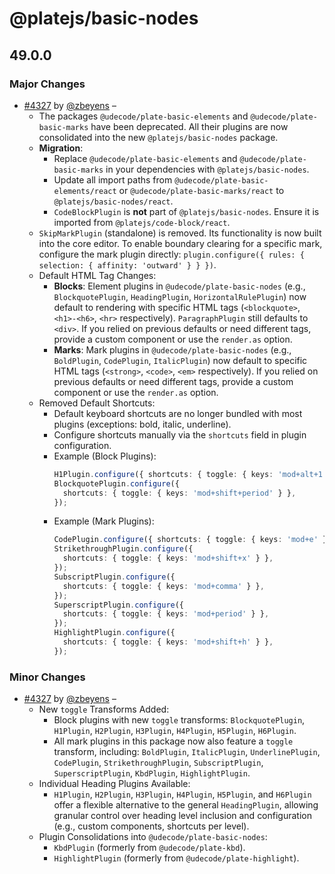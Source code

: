 # @platejs/basic-nodes

## 49.0.0

### Major Changes

- [#4327](https://github.com/udecode/plate/pull/4327) by [@zbeyens](https://github.com/zbeyens) –
  - The packages `@udecode/plate-basic-elements` and `@udecode/plate-basic-marks` have been deprecated. All their plugins are now consolidated into the new `@platejs/basic-nodes` package.
  - **Migration**:
    - Replace `@udecode/plate-basic-elements` and `@udecode/plate-basic-marks` in your dependencies with `@platejs/basic-nodes`.
    - Update all import paths from `@udecode/plate-basic-elements/react` or `@udecode/plate-basic-marks/react` to `@platejs/basic-nodes/react`.
    - `CodeBlockPlugin` is **not** part of `@platejs/basic-nodes`. Ensure it is imported from `@platejs/code-block/react`.
  - `SkipMarkPlugin` (standalone) is removed. Its functionality is now built into the core editor. To enable boundary clearing for a specific mark, configure the mark plugin directly: `plugin.configure({ rules: { selection: { affinity: 'outward' } } })`.
  - Default HTML Tag Changes:
    - **Blocks**: Element plugins in `@udecode/plate-basic-nodes` (e.g., `BlockquotePlugin`, `HeadingPlugin`, `HorizontalRulePlugin`) now default to rendering with specific HTML tags (`<blockquote>`, `<h1>-<h6>`, `<hr>` respectively). `ParagraphPlugin` still defaults to `<div>`. If you relied on previous defaults or need different tags, provide a custom component or use the `render.as` option.
    - **Marks**: Mark plugins in `@udecode/plate-basic-nodes` (e.g., `BoldPlugin`, `CodePlugin`, `ItalicPlugin`) now default to specific HTML tags (`<strong>`, `<code>`, `<em>` respectively). If you relied on previous defaults or need different tags, provide a custom component or use the `render.as` option.
  - Removed Default Shortcuts:
    - Default keyboard shortcuts are no longer bundled with most plugins (exceptions: bold, italic, underline).
    - Configure shortcuts manually via the `shortcuts` field in plugin configuration.
    - Example (Block Plugins):
      ```ts
      H1Plugin.configure({ shortcuts: { toggle: { keys: 'mod+alt+1' } } });
      BlockquotePlugin.configure({
        shortcuts: { toggle: { keys: 'mod+shift+period' } },
      });
      ```
    - Example (Mark Plugins):
      ```ts
      CodePlugin.configure({ shortcuts: { toggle: { keys: 'mod+e' } } });
      StrikethroughPlugin.configure({
        shortcuts: { toggle: { keys: 'mod+shift+x' } },
      });
      SubscriptPlugin.configure({
        shortcuts: { toggle: { keys: 'mod+comma' } },
      });
      SuperscriptPlugin.configure({
        shortcuts: { toggle: { keys: 'mod+period' } },
      });
      HighlightPlugin.configure({
        shortcuts: { toggle: { keys: 'mod+shift+h' } },
      });
      ```

### Minor Changes

- [#4327](https://github.com/udecode/plate/pull/4327) by [@zbeyens](https://github.com/zbeyens) –
  - New `toggle` Transforms Added:
    - Block plugins with new `toggle` transforms: `BlockquotePlugin`, `H1Plugin`, `H2Plugin`, `H3Plugin`, `H4Plugin`, `H5Plugin`, `H6Plugin`.
    - All mark plugins in this package now also feature a `toggle` transform, including: `BoldPlugin`, `ItalicPlugin`, `UnderlinePlugin`, `CodePlugin`, `StrikethroughPlugin`, `SubscriptPlugin`, `SuperscriptPlugin`, `KbdPlugin`, `HighlightPlugin`.
  - Individual Heading Plugins Available:
    - `H1Plugin`, `H2Plugin`, `H3Plugin`, `H4Plugin`, `H5Plugin`, and `H6Plugin` offer a flexible alternative to the general `HeadingPlugin`, allowing granular control over heading level inclusion and configuration (e.g., custom components, shortcuts per level).
  - Plugin Consolidations into `@udecode/plate-basic-nodes`:
    - `KbdPlugin` (formerly from `@udecode/plate-kbd`).
    - `HighlightPlugin` (formerly from `@udecode/plate-highlight`).

